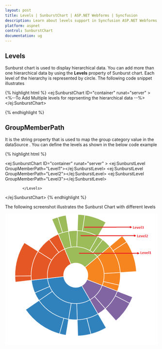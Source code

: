 ```yaml
---
layout: post
title: Levels | SunburstChart | ASP.NET Webforms | Syncfusion
description: Learn about levels support in Syncfusion ASP.NET Webforms SunburstChart control and more details.
platform: aspnet
control: SunburstChart
documentation: ug
---
```


## Levels

Sunburst chart is used to display hierarchical data. You can add more than one hierarchical data by using the **Levels** property of Sunburst chart. Each level of the hierarchy is represented by circle.
The following code snippet illustrates 

{% highlight html %}
<ej:SunburstChart  ID="container" runat="server" >
<Levels>
  <%--To Add Multiple levels for reprsenting the hierarchical data   --%>
</Levels>  
</ej:SunburstChart> 

{% endhighlight %}

## GroupMemberPath

It is the string property that is used to map the group category value in the dataSource .
You can define the levels as shown in the below code example

{% highlight html %}

<ej:SunburstChart  ID="container" runat="server" >
<Levels>
                <ej:SunburstLevel GroupMemberPath="Level1"></ej:SunburstLevel>
                <ej:SunburstLevel GroupMemberPath="Level2"></ej:SunburstLevel>
                <ej:SunburstLevel GroupMemberPath="Level3"></ej:SunburstLevel>
              
            </Levels>  
</ej:SunburstChart> 
 {% endhighlight %}

The following screenshot illustrates the Sunburst Chart with different levels

![](Levels_images/Levels_img1.png)
